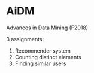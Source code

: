 # AiDM
Advances in Data Mining (F2018)

3 assignments:
  1. Recommender system
  2. Counting distinct elements
  3. Finding similar users
  

